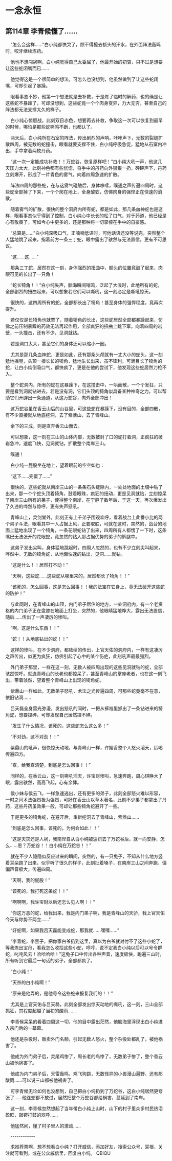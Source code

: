 # 一念永恒 
 ## 第114章 李青候懂了……
     “怎么会这样……”白小纯都快哭了，顾不得擦去额头的汗水，在外面阵法轰鸣时，咬牙继续炼药。

    他也不想闯祸啊，白小纯觉得自己太委屈了，他最开始的初衷，只不过是想要让这些蛇闭嘴而已……

    他觉得这是一个很简单的想法，可怎么也没想到，他虽然做到了让这些蛇闭嘴，可却引起了暴躁。

    眼看事态不妙，他第一个想法就是去补救，于是炼了临时的解药，也的确是让这些蛇不暴躁了，可却没想到，这些蛇竟一个个肉身变异，力大无穷，甚至自己的阵法都无法支撑太久的样子。

    白小纯心惊胆战，此刻双目赤色，想要再去补救，争取这一次可以恢复到最早的时候，哪怕是那些蛇嘶鸣不断，也都认了。

    两天后，白小纯所在石室的阵法，传出剧烈的声响，咔咔声下，无数的裂缝扩散四周，被无数的蛇撞击，眼看就要支撑不住，白小纯呼吸急促，猛地从石室内冲出，手中拿着两枚丹药。

    “这一次一定能成功补救！！万蛇谷，恢复原样吧！”白小纯大吼一声，他这几天压力太大，此刻神色都有些恍惚，将手中的丹药向外狠狠一扔，砰砰声下，丹药立刻爆开，形成了一片青色的雾气，向着四周急速的扩散。

    阵法四周的那些蛇，在与这雾气碰触后，身体哆嗦，噗通之声传遍四周时，这些蛇全部掉了下来，一个个爬在地上，全身酸软，仿佛肉身的强悍正在快速的消散。

    随着雾气的扩散，很快的整个洞府内所有蛇，都是如此，那几条血神蛇也是这样，眼看事态似乎得到了控制，白小纯心中长长的松了口气，对于药道，他已经是心有敬畏了，可如今心中更多的，还是那种将一切掌控在手中的自豪感。

    “总算是……”白小纯深吸口气，正喃喃低语时，可他话语还没等说完，突然整个人猛地跳了起来，指着前方一条三丁蛇，眼中露出了骇然与无法置信，更有不可思议。

    “这……这……”

    那条三丁蛇，居然在这一刻，身体强烈的扭曲中，额头的位置竟鼓了起来，肉眼可见的长出了一只角！

    “蛇长犄角！！”白小纯失声，脑海瞬间嗡鸣，泛起了大浪时，此地所有的蛇，全部剧烈的扭曲起来，可以想象若它们可以嘶吼，这一刻必定是嘶吼惊天。

    很快的，这四周所有的蛇，全部都长出了犄角！甚至身体的强悍程度，竟再次提升。

    若仅仅是长犄角也就罢了，随着犄角的长出，这些蛇居然全部都暴躁起来，仿佛之前压制暴躁的药效无法再起作用，全部疯狂的扭曲上跳下窜，向着四周的岩壁，一头撞击，还有不少，见洞就钻。

    若是洞口太大，甚至它们的身体还可以缩小一圈。

    尤其是那几条血神蛇，更是如此，还有那条头颅就有一丈大小的蛇头，这一刻猛地摇晃，头顶一根长长的犄角，猛地生长出来，虽不锋利，可满目长了犄角的蛇，让白小纯倒吸口气，都快疯了，更是在他的尝试下，他发现这些蛇居然刀枪不入。

    整个蛇洞内，所有的蛇在这暴躁下，在这撞击中，一哄而散，一个个发狂，只要是看到洞就钻进去，若是没有洞，它们头顶的犄角似具备某种神奇之力，可以帮助它们开辟出一条通道，从这万蛇谷，向外全部冲出！

    这万蛇谷虽在香云山后的山谷里，可这些蛇在暴躁下，没有目的，全部四散，有不少直接就从地底挖洞，去了紫鼎山，去了青峰山。

    余下的三成，则是直奔香云山而去。

    可以想象，这一刻在三山的山体内部，无数被封了口的蛇打着洞，正疯狂的破岩急冲，速度飞快，见洞就钻，扩散整个南岸三山。

    噗通！

    白小纯一屁股坐在地上，望着眼前的空空如也：

    “这下……完蛋了……”

    很快的，这些蛇就从南岸三山的一条条石头缝隙内，一处处地面的土壤中钻了出来，那一个个蛇头顶着犄角，鼓着眼珠，疯狂的扭动，更是见洞就钻，立刻惊呆了南岸三山所有的弟子，使得整个南岸，在宁静了数年后，于这一天，再次爆发出了久违的哗然与惊呼，更有失声怒吼。

    青峰山上，灵剑堂外，此刻正有上千弟子围观欢呼，看着战台上此番小比的两个弟子斗法，眼看其中一人占据上风，正要取胜，可就在这时，突然的，战台的地面上猛地出现了一个犄角，一条花眼蛇钻了出来，四周所有人都愣了一下时，这条嘴巴无法张开的花眼蛇，竟忽然的钻入那占据优势的弟子的裤腿中。

    这弟子发出尖叫，身体猛地跳起时，四周人忽然的，也有不少立刻尖叫起来，哗然中，无数的犄角蛇，从地面快速的钻出，见洞……就钻。

    “这是什么！！居然打不动！”

    “天啊，这些蛇……这些蛇从哪里来的，居然都长了犄角！！”

    “该死的，怎么回事，这是怎么回事！！我的法宝在它身上，竟无法破开这些蛇的防护！”

    与此同时，在青峰山的山顶，内门弟子居住的地方，一处洞府内，有一个老资格的内门弟子正在盘膝在地面上打坐，突然的，他眼睛猛地睁大，露出无法置信，随后……传出了一声凄厉的惨叫。

    “啊，这是什么东西！！”

    “蛇！！从地底钻出的蛇！！”

    这样的惨叫，在不少洞府，都陆续的传出，上官天佑的洞府内，一样有这凄厉之声传出，似更为疯狂，仿佛引起了心中的某个伤疤，此刻吼声最最强烈。

    外门弟子那里，一样在这一刻，无数人被四周出现的这些见洞就钻的蛇，全部骇然惊呼。就连青峰山的长老也都惊呆了，甚至青峰山的掌座老者，也在这一刻飞出，带着骇然，望着整个青峰山上出现的犄角蛇。

    紫鼎山一样如此，无数弟子怒吼，术法之光传遍四周，可那些蛇竟毫不在意，依旧钻洞……

    吕天磊全身雷光弥漫，发出怒吼的同时，一把从裤裆里抓出了一条钻进来的犄角蛇，想要捏碎，可却发现自己居然捏不碎。

    “发生了什么情况，该死的，这些蛇怎么这么多！”

    “不对劲，这不对劲！！”

    紫鼎山的吼声，很快惊天动地，与青峰山一样，许媚香整个人怒火滔天，厉喝传遍四方。

    “查，给我查清楚，到底是怎么回事！！”

    同样的，在香云山，这一刻嘶吼滔天，许宝财惨叫，急速奔跑，周心琪睁大了眼，露出骇然，高高飞起，心有余悸。

    侯小妹与侯云飞，一样急速逃出，还有更多的弟子，此刻全部怒火难以形容，一时之间术法强烈极为强烈，可好在香云山以草木著名，此刻不少弟子都拿出了丹药，这些丹药虽效果一般，可却让那些犄角蛇避开了一些。

    于是更多的犄角蛇，在避开后，重新挖洞去了青峰山，紫鼎山……

    “到底是怎么回事，该死的，为何会如此！！”

    “这是天灾还是人祸，我南岸自从白小纯被惩罚去了万蛇谷后，就一向安静，怎么……恩？万蛇谷！！白小纯在万蛇谷！！”

    就在不少人隐隐似反应过来的瞬间，突然的，有一只兔子，不知从什么地方竖着耳朵跑了出来，似乎听了很久的样子，此刻扯着嗓子，在南岸三山之间奔跑，偏偏声音极大，传遍四周。

    “天啊，我的屁股！”

    “该死的，我打死这条蛇！！”

    “啊啊啊，我许宝财以后还怎么见人啊！！”

    “你这万恶的蛇，给我出来，我是内门弟子啊，我是青峰山的天骄，我上官天佑今天与你势不两立……”

    “好蛇啊，如果我吕天磊能变成蛇，那我就……嘿嘿……”

    “李青蛇，李黑子，把你家白爷扔到这里，真以为白爷就对付不了这些小蛇了，等我炼出宝丹，看我怎么收拾这些小蛇，哼哼，说不定我白小纯以后可以号令群蛇，叱咤风云！哈哈哈哈！”这兔子口中传出各种声音，速度极快，跑遍三山时，所有听到它最后一句话的弟子，全部都疯了。

    “白小纯！”

    “天杀的白小纯啊！”

    “原来是他弄的，是他号令这些蛇来报复我们的！！”

    尤其是上官天佑与吕天磊，此刻全部发出惊天动地的嘶吼，这一刻，三山全部抓狂，其程度超越了当初的酸雨……

    李青候呆呆的看着四周这一切，他的目中露出茫然，他脑海里浮现出白小纯进入宗门后的一幕幕。

    他还是杂役时，贩卖外门名额，引起无数人怒火，整个杂役处都乱了，被他祸害了。

    他成为外门弟子后，灵尾鸡惨了，周长老的鸟惨了，无数弟子惨了，整个香云山被他祸害了。

    他成为内门弟子后，天雷轰鸣，鸡飞狗跳，无数怪异的小兽漫山遍野，还有那酸雨……可以说三山都被他祸害了。

    可李青候无论如何也没想到，自己把白小纯扔到了万蛇谷，这白小纯居然更夸张了……他连蛇都不放过，居然把整个万蛇谷都给祸害，蔓延到了南岸。

    这一刻，李青候忽然想起了当年带白小纯上山时，山下的村子里众多村民热泪盈眶，敲锣打鼓的欢呼……

    他猛然间，懂了村子里人的激动……

    ------------

    求推荐票啊，想不想看白小纯？打开威信，添加好友，搜索公众号，耳根，关注就可看到，或在公众威信里，回复白小纯。 
QBIQU